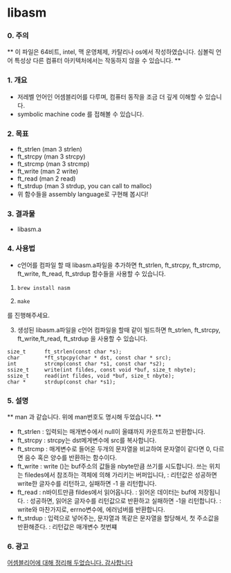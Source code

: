# libasm
### 0. 주의
** 이 파일은 64비트, intel, 맥 운영체제, 카탈리나 os에서 작성하였습니다. 심볼릭 언어 특성상 다른 컴퓨터 아키텍처에서는 작동하지 않을 수 있습니다. **

### 1. 개요
* 저레벨 언어인 어셈블리어를 다루며, 컴퓨터 동작을 조금 더 깊게 이해할 수 있습니다.
* symbolic machine code 를 접해볼 수 있습니다.

### 2. 목표
* ft_strlen (man 3 strlen)
* ft_strcpy (man 3 strcpy)
* ft_strcmp (man 3 strcmp)
* ft_write (man 2 write)
* ft_read (man 2 read)
* ft_strdup (man 3 strdup, you can call to malloc)
* 위 함수들을 assembly language로 구현해 봅시다!

### 3. 결과물
* libasm.a

### 4. 사용법
* c언어를 컴파일 할 때 libasm.a파일을 추가하면 ft_strlen, ft_strcpy, ft_strcmp, ft_write, ft_read, ft_strdup 함수들을 사용할 수 있습니다.

1. <pre><code>brew install nasm</pre></code>

2. <pre><code>make</pre></code>
를 진행해주세요. 

3. 생성된 libasm.a파일을 c언어 컴파일을 할때 같이 빌드하면 ft_strlen, ft_strcpy, ft_write,ft_read, ft_strdup 을 사용할 수 있습니다.

```
size_t      ft_strlen(const char *s);
char        *ft_stpcpy(char * dst, const char * src);
int         strcmp(const char *s1, const char *s2);
ssize_t     write(int fildes, const void *buf, size_t nbyte);
ssize_t     read(int fildes, void *buf, size_t nbyte);
char *      strdup(const char *s1);
```

### 5. 설명
** man 과 같습니다. 위에 man번호도 명시해 두었습니다. **
* ft_strlen
: 입력되는 매개변수에서 null이 올떄까지 카운트하고 반환합니다.
* ft_strcpy
: strcpy는 dst메게변수에 src를 복사합니다. 
* ft_strcmp
: 매게변수로 들어온 두개의 문자열을 비교하여 문자열이 같다면 0, 다르면 음수 혹은 양수를 반환하는 함수이다.
* ft_write
: write ()는 buf주소의 값들을 nbyte만큼 쓰기를 시도합니다. 쓰는 위치는 filedes에서 참조하는 객체에 의해 가리키는 버퍼입니다, 
: 리턴값은 성공하면 write한 글자수를 리턴하고, 실패하면 -1 을 리턴합니다.
* ft_read
: n바이트만큼 fildes에서 읽어옵니다.
: 읽어온 데이터는 buf에 저장됩니다.
: 성공하면, 읽어온 글자수를 리턴값으로 반환하고 실패하면 -1을 리턴합니다.
: write와 마찬가지로, errno변수에, 에러넘버를 반환합니다.
* ft_strdup
: 입력으로 넣어주는, 문자열과 똑같은 문자열을 할당해서, 첫 주소값을 반환해준다.
: 리턴값은 매개변수 첫번쨰

### 6. 광고
[어셈블리어에 대해 정리해 두었습니다. 감사합니다](https://velog.io/@hey-chocopie/Libasm-2.-%EC%96%B4%EC%85%88%EB%B8%94%EB%A6%AC%EC%96%B4%EB%9E%80-%EA%B0%9C%EB%85%90-%EB%B0%8F-%ED%8A%B9%EC%A7%95-%EC%A0%95%EB%A6%AC-%EB%AA%85%EB%A0%B9%EC%96%B4-%EC%A0%95%EB%A6%AC)